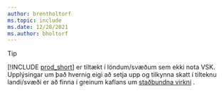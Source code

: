 ```yaml
---
author: brentholtorf
ms.topic: include
ms.date: 12/28/2021
ms.author: bholtorf
---
```

> [!TIP]
> [!INCLUDE [prod_short](prod_short.md)] er tiltækt í löndum/svæðum sem ekki nota VSK. Upplýsingar um það hvernig eigi að setja upp og tilkynna skatt í tilteknu landi/svæði er að finna í greinum kaflans um  [staðbundna virkni](../about-localization.md) .  
